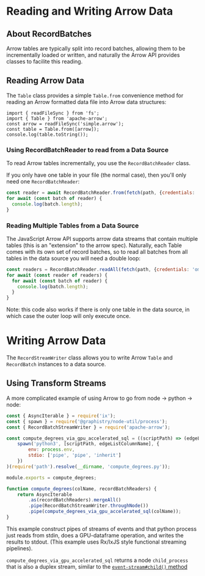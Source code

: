 # Reading and Writing Arrow Data

## About RecordBatches

Arrow tables are typically split into record batches, allowing them to be incrementally loaded or written, and naturally the Arrow API provides classes to facilite this reading.


## Reading Arrow Data

The `Table` class provides a simple `Table.from` convenience method for reading an Arrow formatted data file into Arrow data structures:

```
import { readFileSync } from 'fs';
import { Table } from 'apache-arrow';
const arrow = readFileSync('simple.arrow');
const table = Table.from([arrow]);
console.log(table.toString());
```

### Using RecordBatchReader to read from a Data Source

To read Arrow tables incrementally, you use the `RecordBatchReader` class.

If you only have one table in your file (the normal case), then you'll only need one `RecordBatchReader`:

```js
const reader = await RecordBatchReader.from(fetch(path, {credentials: 'omit'}));
for await (const batch of reader) {
  console.log(batch.length);
}
```

### Reading Multiple Tables from a Data Source

The JavaScript Arrow API supports arrow data streams that contain multiple tables (this is an "extension" to the arrow spec). Naturally, each Table comes with its own set of record batches, so to read all batches from all tables in the data source you will need a double loop:

```js
const readers = RecordBatchReader.readAll(fetch(path, {credentials: 'omit'}));
for await (const reader of readers) {
  for await (const batch of reader) {
    console.log(batch.length);
  }
}
```

Note: this code also works if there is only one table in the data source, in which case the outer loop will only execute once.


# Writing Arrow Data

The `RecordStreamWriter` class allows you to write Arrow `Table` and `RecordBatch` instances to a data source.


## Using Transform Streams

A more complicated example of using Arrow to go from node -> python -> node:

```js
const { AsyncIterable } = require('ix');
const { spawn } = require('@graphistry/node-util/process');
const { RecordBatchStreamWriter } = require('apache-arrow');

const compute_degrees_via_gpu_accelerated_sql = ((scriptPath) => (edgeListColumnName) =>
    spawn('python3', [scriptPath, edgeListColumnName], {
        env: process.env,
        stdio: ['pipe', 'pipe', 'inherit']
    })
)(require('path').resolve(__dirname, 'compute_degrees.py'));

module.exports = compute_degrees;

function compute_degrees(colName, recordBatchReaders) {
    return AsyncIterable
        .as(recordBatchReaders).mergeAll()
        .pipe(RecordBatchStreamWriter.throughNode())
        .pipe(compute_degrees_via_gpu_accelerated_sql(colName));
}
```

This example construct pipes of streams of events and that python process just reads from stdin, does a GPU-dataframe operation, and writes the results to stdout. (This example uses Rx/IxJS style functional streaming pipelines).

`compute_degrees_via_gpu_accelerated_sql` returns a node `child_process` that is also a duplex stream, similar to the [`event-stream#child()` method](https://www.npmjs.com/package/event-stream#child-child_process)
